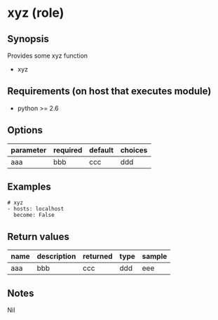 # xyz (role)

## Synopsis

Provides some xyz function

* xyz

## Requirements (on host that executes module)

* python >= 2.6

## Options

| parameter | required | default | choices |
| --- | --- | --- | --- |
| aaa | bbb | ccc | ddd |

## Examples

```
# xyz
- hosts: localhost
  become: False
```

## Return values

| name | description | returned | type | sample |
| --- | --- | --- | --- | --- |
| aaa | bbb | ccc | ddd | eee |

## Notes

Nil
